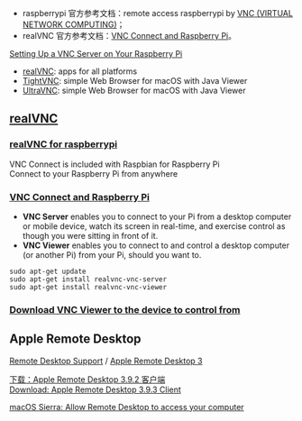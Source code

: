 - raspberrypi 官方参考文档：remote access raspberrypi by [VNC (VIRTUAL NETWORK COMPUTING)](https://www.raspberrypi.org/documentation/remote-access/vnc/)；  
- realVNC 官方参考文档：[VNC Connect and Raspberry Pi](https://www.realvnc.com/en/connect/docs/raspberry-pi.html)。  

[Setting Up a VNC Server on Your Raspberry Pi](http://www.instructables.com/id/Setting-up-a-VNC-Server-on-your-Raspberry-Pi/)  

- [realVNC](https://www.realvnc.com/en/): apps for all platforms  
- [TightVNC](http://www.tightvnc.com/): simple Web Browser for macOS with Java Viewer  
- [UltraVNC](http://www.uvnc.com/): simple Web Browser for macOS with Java Viewer  

## [realVNC](https://www.realvnc.com/en/)
### [realVNC for raspberrypi](https://www.realvnc.com/en/raspberrypi/)

VNC Connect is included with Raspbian for Raspberry Pi  
Connect to your Raspberry Pi from anywhere  

### [VNC Connect and Raspberry Pi](https://www.realvnc.com/en/connect/docs/raspberry-pi.html)

- **VNC Server** enables you to connect to your Pi from a desktop computer or mobile device, watch its screen in real-time, and exercise control as though you were sitting in front of it.  
- **VNC Viewer** enables you to connect to and control a desktop computer (or another Pi) from your Pi, should you want to.  

```Shell
sudo apt-get update 
sudo apt-get install realvnc-vnc-server 
sudo apt-get install realvnc-vnc-viewer
```

### [Download VNC Viewer to the device to control from](https://www.realvnc.com/en/connect/download/viewer/raspberrypi/)

## Apple Remote Desktop
[Remote Desktop Support](https://support.apple.com/remote-desktop) / [Apple Remote Desktop 3](https://www.apple.com/cn/remotedesktop/)  

[下载：Apple Remote Desktop 3.9.2 客户端](https://support.apple.com/kb/DL1909?locale=zh_CN)  
[Download: Apple Remote Desktop 3.9.3 Client](https://support.apple.com/kb/DL1924?locale=en_US)  

[macOS Sierra: Allow Remote Desktop to access your computer](https://support.apple.com/kb/PH25556?viewlocale=en_US&locale=en_US)  
